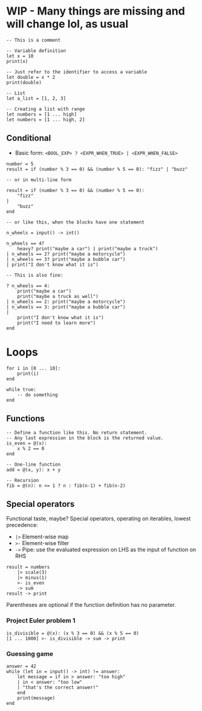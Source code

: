 # WIP - Many things are missing and will change lol, as usual

```
-- This is a comment

-- Variable definition
let x = 10
print(x)

-- Just refer to the identifier to access a variable
let double = x * 2
print(double)

-- List
let a_list = [1, 2, 3]

-- Creating a list with range
let numbers = [1 ... high]
let numbers = [1 ... high, 2]

```

## Conditional
- Basic form: `<BOOL_EXP> ? <EXPR_WHEN_TRUE> | <EXPR_WHEN_FALSE>`
```
number = 5
result = if (number % 3 == 0) && (number % 5 == 0): "fizz" | "buzz" 

-- or in multi-line form

result = if (number % 3 == 0) && (number % 5 == 0):
    "fizz"
| 
    "buzz" 
end

-- or like this, when the blocks have one statement

n_wheels = input() -> int()

n_wheels == 4? 
    heavy? print("maybe a car") | print("maybe a truck")
| n_wheels == 2? print("maybe a motorcycle")
| n_wheels == 3? print("maybe a bubble car")
| print("I don't know what it is")

-- This is also fine:

? n_wheels == 4: 
    print("maybe a car")
    print("maybe a truck as well")
| n_wheels == 2: print("maybe a motorcycle")
| n_wheels == 3: print("maybe a bubble car")
|
    print("I don't know what it is")
    print("I need to learn more")
end
```

# Loops
```
for i in [0 ... 10]:
    print(i)    
end

while true:
    -- do something
end
```

## Functions
```
-- Define a function like this. No return statement.
-- Any last expression in the block is the returned value.
is_even = @(x):
    x % 2 == 0
end

-- One-line function
add = @(x, y): x + y

-- Recursion
fib = @(n): n <= 1 ? n : fib(n-1) + fib(n-2)
```

## Special operators
Functional taste, maybe?
Special operators, operating on iterables, lowest precedence:
- `|>` Element-wise map
- `>-` Element-wise filter
- `->` Pipe: use the evaluated expression on LHS as the input of function on RHS
```
result = numbers
    |> scale(3)
    |> minus(1)
    >- is_even
    -> sum
result -> print
```

Parentheses are optional if the function definition has no parameter.

### Project Euler problem 1
```
is_divisible = @(x): (x % 3 == 0) && (x % 5 == 0)
[1 ... 1000] >- is_divisible -> sum -> print
```

### Guessing game
```
answer = 42
while (let in = input() -> int) != answer:
    let message = if in > answer: "too high"
    | in < answer: "too low"
    | "that's the correct answer!"
    end
    print(message)
end
```